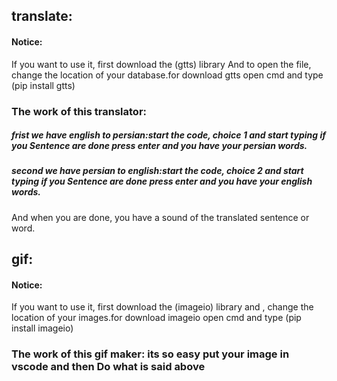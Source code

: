 ## translate:
#### Notice:
If you want to use it, first download the (gtts) library And to open the file, change the location of your database.for download gtts open cmd and type (pip install gtts)
### The work of this translator:
##### frist we have english to persian:start the code, choice 1 and start typing if you Sentence are done press enter and you have your persian words.
##### second we have persian to english:start the code, choice 2 and start typing if you Sentence are done press enter and you have your english words.
And when you are done, you have a sound of the translated sentence or word.
## gif:
#### Notice:
If you want to use it, first download the (imageio) library and , change the location of your images.for download imageio open cmd and type (pip install imageio)
### The work of this gif maker: its so easy put your image in vscode and then Do what is said above